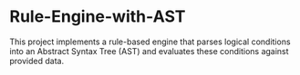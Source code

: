 # Rule-Engine-with-AST
This project implements a rule-based engine that parses logical conditions into an Abstract Syntax Tree (AST) and evaluates these conditions against provided data.
